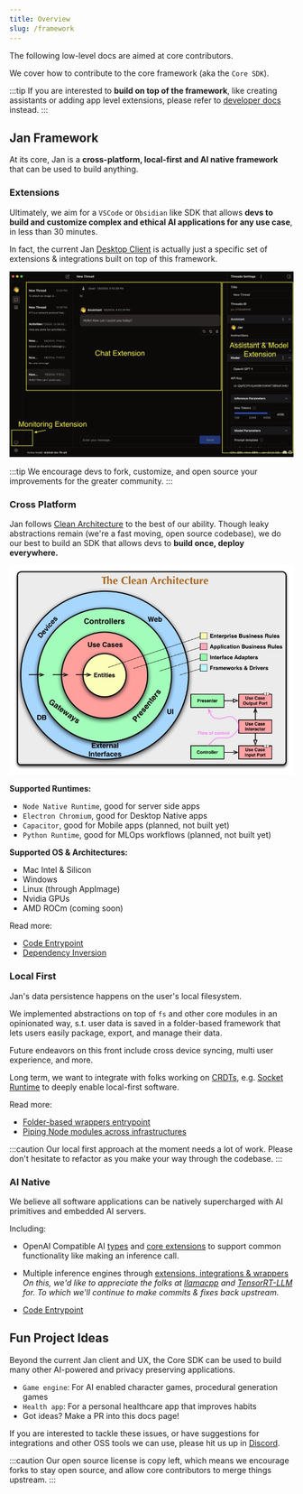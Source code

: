 ```yaml
---
title: Overview
slug: /framework
---
```


The following low-level docs are aimed at core contributors.

We cover how to contribute to the core framework (aka the `Core SDK`).

:::tip
If you are interested to **build on top of the framework**, like creating assistants or adding app level extensions, please refer to [developer docs](/developer) instead.
:::

## Jan Framework

At its core, Jan is a **cross-platform, local-first and AI native framework** that can be used to build anything.

### Extensions

Ultimately, we aim for a `VSCode` or `Obsidian` like SDK that allows **devs to build and customize complex and ethical AI applications for any use case**, in less than 30 minutes.

In fact, the current Jan [Desktop Client](https://jan.ai/) is actually just a specific set of extensions & integrations built on top of this framework.

![Desktop is Extensions](./assets/ExtensionCallouts.png)

:::tip
We encourage devs to fork, customize, and open source your improvements for the greater community.
:::

### Cross Platform

Jan follows [Clean Architecture](https://blog.cleancoder.com/uncle-bob/2012/08/13/the-clean-architecture.html) to the best of our ability. Though leaky abstractions remain (we're a fast moving, open source codebase), we do our best to build an SDK that allows devs to **build once, deploy everywhere.**

![Clean Architecture](./assets/CleanArchitecture.jpg)

**Supported Runtimes:**

- `Node Native Runtime`, good for server side apps
- `Electron Chromium`, good for Desktop Native apps
- `Capacitor`, good for Mobile apps (planned, not built yet)
- `Python Runtime`, good for MLOps workflows (planned, not built yet)

**Supported OS & Architectures:**

- Mac Intel & Silicon
- Windows
- Linux (through AppImage)
- Nvidia GPUs
- AMD ROCm (coming soon)

Read more:

- [Code Entrypoint](https://github.com/janhq/jan/tree/main/core)
- [Dependency Inversion](https://en.wikipedia.org/wiki/Dependency_inversion_principle)

### Local First

Jan's data persistence happens on the user's local filesystem.

We implemented abstractions on top of `fs` and other core modules in an opinionated way, s.t. user data is saved in a folder-based framework that lets users easily package, export, and manage their data.

Future endeavors on this front include cross device syncing, multi user experience, and more.

Long term, we want to integrate with folks working on [CRDTs](https://www.inkandswitch.com/local-first/), e.g. [Socket Runtime](https://www.theregister.com/2023/04/11/socket_runtime/) to deeply enable local-first software.

Read more:

- [Folder-based wrappers entrypoint](https://github.com/janhq/jan/blob/main/core/src/fs.ts)
- [Piping Node modules across infrastructures](https://github.com/janhq/jan/tree/main/core/src/node)

:::caution
Our local first approach at the moment needs a lot of work. Please don't hesitate to refactor as you make your way through the codebase.
:::

### AI Native

We believe all software applications can be natively supercharged with AI primitives and embedded AI servers.

Including:

- OpenAI Compatible AI [types](https://github.com/janhq/jan/tree/main/core/src/types) and [core extensions](https://github.com/janhq/jan/tree/main/core/src/extensions) to support common functionality like making an inference call.
- Multiple inference engines through [extensions, integrations & wrappers](https://github.com/janhq/jan/tree/main/extensions/inference-nitro-extension) _On this, we'd like to appreciate the folks at [llamacpp](https://github.com/ggerganov/llama.cpp) and [TensorRT-LLM](https://github.com/NVIDIA/TensorRT-LLM) for. To which we'll continue to make commits & fixes back upstream._

- [Code Entrypoint](https://github.com/janhq/jan/tree/main/core/src/api)

## Fun Project Ideas

Beyond the current Jan client and UX, the Core SDK can be used to build many other AI-powered and privacy preserving applications.

- `Game engine`: For AI enabled character games, procedural generation games
- `Health app`: For a personal healthcare app that improves habits
- Got ideas? Make a PR into this docs page!

If you are interested to tackle these issues, or have suggestions for integrations and other OSS tools we can use, please hit us up in [Discord](https://discord.gg/5rQ2zTv3be).

:::caution
Our open source license is copy left, which means we encourage forks to stay open source, and allow core contributors to merge things upstream.
:::
